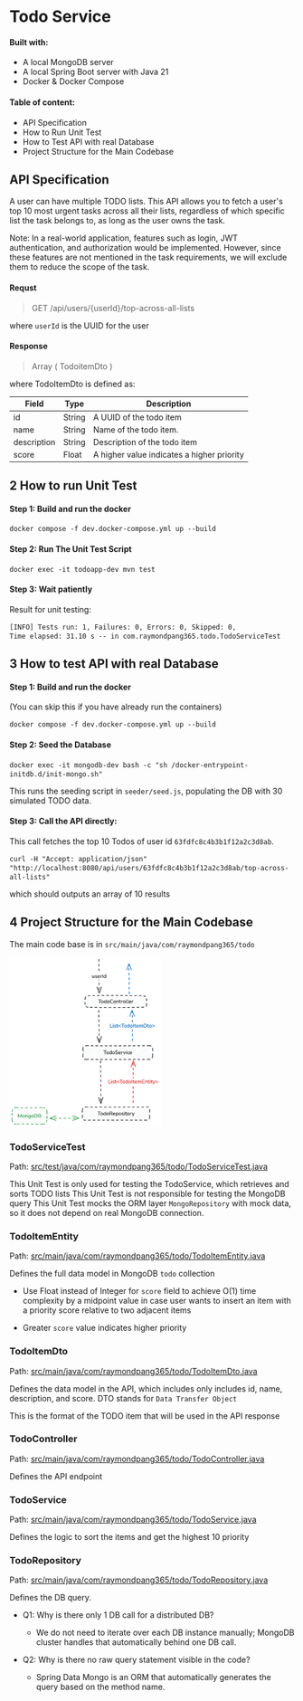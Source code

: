 # Todo Service

#### Built with:
- A local MongoDB server
- A local Spring Boot server with Java 21
- Docker & Docker Compose
#### Table of content:
- API Specification
- How to Run Unit Test
- How to Test API with real Database
- Project Structure for the Main Codebase

## API Specification

A user can have multiple TODO lists.
This API allows you to fetch a user's top 10 most urgent tasks across all their lists, regardless of which specific list the task belongs to, as long as the user owns the task.

Note: In a real-world application, features such as login, JWT authentication, and authorization would be implemented. However, since these features are not mentioned in the task requirements, we will exclude them to reduce the scope of the task.
#### Requst

> GET /api/users/{userId}/top-across-all-lists

where `userId` is the UUID for the user

#### Response

> Array ( TodoitemDto )

where TodoItemDto is defined as:

| Field	| Type | Description                             |
| --- |-------------------|-----------------------------------------|
| id |	String | 	A UUID of the todo item |
| name |	String | 	Name of the todo item.                 |
| description |	String | 	Description of the todo item           |
| score	| Float	| A higher value indicates a higher priority |


## 2 How to run Unit Test

#### Step 1: Build and run the docker

```
docker compose -f dev.docker-compose.yml up --build
```

#### Step 2: Run The Unit Test Script
```
docker exec -it todoapp-dev mvn test
```

#### Step 3: Wait patiently

Result for unit testing:
```
[INFO] Tests run: 1, Failures: 0, Errors: 0, Skipped: 0, 
Time elapsed: 31.10 s -- in com.raymondpang365.todo.TodoServiceTest
```

## 3 How to test API with real Database

#### Step 1: Build and run the docker

(You can skip this if you have already run the containers)
```
docker compose -f dev.docker-compose.yml up --build
```

#### Step 2: Seed the Database

```
docker exec -it mongodb-dev bash -c "sh /docker-entrypoint-initdb.d/init-mongo.sh"
```
This runs the seeding script in `seeder/seed.js`, populating the DB with 30 simulated TODO data.

#### Step 3: Call the API directly:

This call fetches the top 10 Todos of user id `63fdfc8c4b3b1f12a2c3d8ab`.

```
curl -H "Accept: application/json" "http://localhost:8080/api/users/63fdfc8c4b3b1f12a2c3d8ab/top-across-all-lists"
```

which should outputs an array of 10 results



## 4 Project Structure for the Main Codebase

The main code base is in `src/main/java/com/raymondpang365/todo`

<img height="300" src="diagram.png"/>


### TodoServiceTest

Path: [src/test/java/com/raymondpang365/todo/TodoServiceTest.java](src/test/java/com/raymondpang365/todo/TodoServiceTest.java)


This Unit Test is only used for testing the TodoService, which retrieves and sorts TODO lists
This Unit Test is not responsible for testing the MongoDB query
This Unit Test mocks the ORM layer `MongoRepository` with mock data,
so it does not depend on real MongoDB connection.

### TodoItemEntity

Path: [src/main/java/com/raymondpang365/todo/TodoItemEntity.java](src/main/java/com/raymondpang365/todo/TodoItemEntity.java)

Defines the full data model in MongoDB `todo` collection

- Use Float instead of Integer for `score` field to achieve O(1) time complexity by a midpoint value
  in case user wants to insert an item with a priority score relative to two adjacent items

- Greater `score` value indicates higher priority

### TodoItemDto

Path: [src/main/java/com/raymondpang365/todo/TodoItemDto.java](src/main/java/com/raymondpang365/todo/TodoItemDto.java)

Defines the data model in the API, which includes only includes id, name, description, and score.
DTO stands for `Data Transfer Object`

This is the format of the TODO item that will be used in the API response


### TodoController

Path: [src/main/java/com/raymondpang365/todo/TodoController.java](src/main/java/com/raymondpang365/todo/TodoController.java)

Defines the API endpoint

### TodoService

Path: [src/main/java/com/raymondpang365/todo/TodoService.java](src/main/java/com/raymondpang365/todo/TodoService.java)

Defines the logic to sort the items and get the highest 10 priority


### TodoRepository

Path: [src/main/java/com/raymondpang365/todo/TodoRepository.java](src/main/java/com/raymondpang365/todo/TodoRepository.java)

Defines the DB query.

- Q1: Why is there only 1 DB call for a distributed DB? 
  - We do not need to iterate over each DB instance manually;
  MongoDB cluster handles that automatically behind one DB call.

- Q2: Why is there no raw query statement visible in the code?

  - Spring Data Mongo is an ORM that automatically generates the query based on the method name.

